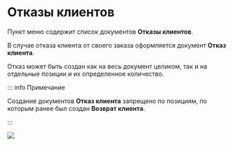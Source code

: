 # Отказы клиентов

Пункт меню содержит список документов **Отказы клиентов**.

В случае отказа клиента от своего заказа оформляется документ **Отказ клиента**.

Отказ может быть создан как на весь документ целиком, так и на отдельные позиции и их определенное количество.

::: info Примечание

Создание документов **Отказ клиента** запрещено по позициям, по которым ранее был создан **Возврат клиента**.

:::

![](Aspose.Words.83ab1c44-6b28-430a-a5f2-4d9e6ba1abd4.302.png)